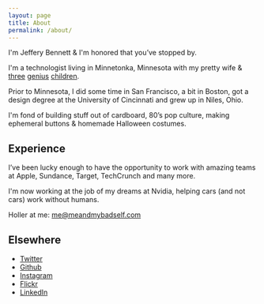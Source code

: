 ```yaml
---
layout: page
title: About
permalink: /about/
---
```


I'm Jeffery Bennett & I'm honored that you’ve stopped by.

I'm a technologist living in Minnetonka, Minnesota with my pretty wife & [three](https://www.instagram.com/p/CEIJ8MFnd2p/) [genius](https://www.instagram.com/p/B_YlUGzHore/) [children](https://www.instagram.com/p/Ch5iO_sJu0R/).

Prior to Minnesota, I did some time in San Francisco, a bit in Boston, got a design degree at the University of Cincinnati and grew up in Niles, Ohio.

I'm fond of building stuff out of cardboard, 80’s pop culture, making ephemeral buttons & homemade Halloween costumes.

## Experience

I’ve been lucky enough to have the opportunity to work with amazing teams at Apple, Sundance, Target, TechCrunch and many more.

I'm now working at the job of my dreams at Nvidia, helping cars (and not cars) work without humans.

Holler at me: [me@meandmybadself.com](mailto:me@meandmybadself.com)

## Elsewhere

* [Twitter](https://twitter.com/meandmybadself)
* [Github](https://github.com/meandmybadself)
* [Instagram](https://instagram.com/meandmybadself)
* [Flickr](https://flickr.com/photos/meandmybadself)
* [LinkedIn](https://linkedin.com/in/meandmybadself)